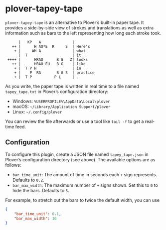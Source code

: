 # plover-tapey-tape

`plover-tapey-tape` is an alternative to Plover’s built-in paper tape.
It provides a side-by-side view of strokes and translations as well as
extra information such as bars to the left representing how long each
stroke took.

```
      |   KP   A              |
   ++ |      H AO*E  R     S  | Here's
    + |     WH A              | what
      |  T                    | it
 ++++ |      HRAO      B G   Z| looks
   ++ |      HRAO EU   B G    | like
    + |  T P H                | in
    + |    P  RA       B G S  | practice
    + |  T P          P L     | .
```

As you write, the paper tape is written in real time to a file named
`tapey_tape.txt` in Plover’s configuration directory:

- Windows: `%USERPROFILE%\AppData\Local\plover`
- macOS: `~/Library/Application Support/plover`
- Linux: `~/.config/plover`

You can review the file afterwards or use a tool like `tail -f` to
get a real-time feed.

## Configuration

To configure this plugin, create a JSON file named `tapey_tape.json`
in Plover’s configuration directory (see above). The available options
are as follows:

- `bar_time_unit`: The amount of time in seconds each `+` sign represents.
  Defaults to `0.2`.
- `bar_max_width`: The maximum number of `+` signs shown. Set this to `0`
  to hide the bars. Defaults to `5`.

For example, to stretch out the bars to twice the default width,
you can use

```json
{
    "bar_time_unit": 0.1,
    "bar_max_width": 10
}
```
